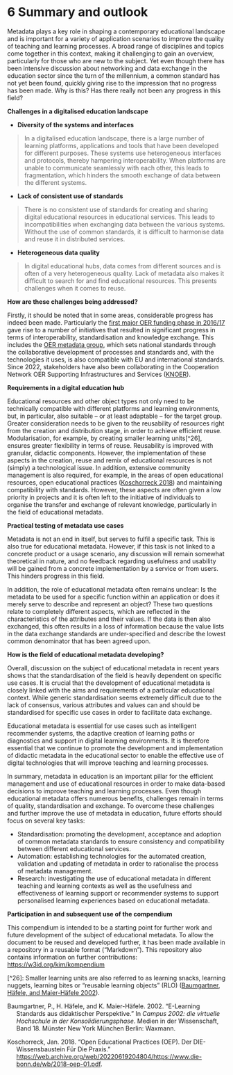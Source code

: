 # 6 Summary and outlook

Metadata plays a key role in shaping a contemporary educational landscape and is important for a variety of application scenarios to improve the quality of teaching and learning processes. A broad range of disciplines and topics come together in this context, making it challenging to gain an overview, particularly for those who are new to the subject. Yet even though there has been intensive discussion about networking and data exchange in the education sector since the turn of the millennium, a common standard has not yet been found, quickly giving rise to the impression that no progress has been made. Why is this? Has there really not been any progress in this field?

**Challenges in a digitalised education landscape**

- **Diversity of the systems and interfaces**

> In a digitalised education landscape, there is a large number of learning platforms, applications and tools that have been developed for different purposes. These systems use heterogeneous interfaces and protocols, thereby hampering interoperability. When platforms are unable to communicate seamlessly with each other, this leads to fragmentation, which hinders the smooth exchange of data between the different systems.

- **Lack of consistent use of standards**

> There is no consistent use of standards for creating and sharing digital educational resources in educational services. This leads to incompatibilities when exchanging data between the various systems. Without the use of common standards, it is difficult to harmonise data and reuse it in distributed services.

- **Heterogeneous data quality**

> In digital educational hubs, data comes from different sources and is often of a very heterogeneous quality. Lack of metadata also makes it difficult to search for and find educational resources. This presents challenges when it comes to reuse.

**How are these challenges being addressed?**

Firstly, it should be noted that in some areas, considerable progress has indeed been made. Particularly the [first major OER funding phase in 2016/17](https://www.bmbf.de/bmbf/shareddocs/bekanntmachungen/de/2016/01/1132_bekanntmachung.html) gave rise to a number of initiatives that resulted in significant progress in terms of interoperability, standardisation and knowledge exchange. This includes the [OER metadata group](https://wiki.dnb.de/display/DINIAGKIM/OER-Metadatengruppe), which sets national standards through the collaborative development of processes and standards and, with the technologies it uses, is also compatible with EU and international standards. Since 2022, stakeholders have also been collaborating in the Cooperation Network OER Supporting Infrastructures and Services ([KNOER](https://kn-oer.de/)).

**Requirements in a digital education hub**

Educational resources and other object types not only need to be technically compatible with different platforms and learning environments, but, in particular, also suitable – or at least adaptable – for the target group. Greater consideration needs to be given to the reusability of resources right from the creation and distribution stage, in order to achieve efficient reuse. Modularisation, for example, by creating smaller learning units\[^26\], ensures greater flexibility in terms of reuse. Reusability is improved with granular, didactic components. However, the implementation of these aspects in the creation, reuse and remix of educational resources is not (simply) a technological issue. In addition, extensive community management is also required, for example, in the areas of open educational resources, open educational practices ([Koschorreck 2018](#ref-koschorreckoepodfp2018)) and maintaining compatibility with standards. However, these aspects are often given a low priority in projects and it is often left to the initiative of individuals to organise the transfer and exchange of relevant knowledge, particularly in the field of educational metadata.

**Practical testing of metadata use cases**

Metadata is not an end in itself, but serves to fulfil a specific task. This is also true for educational metadata. However, if this task is not linked to a concrete product or a usage scenario, any discussion will remain somewhat theoretical in nature, and no feedback regarding usefulness and usability will be gained from a concrete implementation by a service or from users. This hinders progress in this field.

In addition, the role of educational metadata often remains unclear: Is the metadata to be used for a specific function within an application or does it merely serve to describe and represent an object? These two questions relate to completely different aspects, which are reflected in the characteristics of the attributes and their values. If the data is then also exchanged, this often results in a loss of information because the value lists in the data exchange standards are under-specified and describe the lowest common denominator that has been agreed upon.

**How is the field of educational metadata developing?**

Overall, discussion on the subject of educational metadata in recent years shows that the standardisation of the field is heavily dependent on specific use cases. It is crucial that the development of educational metadata is closely linked with the aims and requirements of a particular educational context. While generic standardisation seems extremely difficult due to the lack of consensus, various attributes and values can and should be standardised for specific use cases in order to facilitate data exchange.

Educational metadata is essential for use cases such as intelligent recommender systems, the adaptive creation of learning paths or diagnostics and support in digital learning environments. It is therefore essential that we continue to promote the development and implementation of didactic metadata in the educational sector to enable the effective use of digital technologies that will improve teaching and learning processes.

In summary, metadata in education is an important pillar for the efficient management and use of educational resources in order to make data-based decisions to improve teaching and learning processes. Even though educational metadata offers numerous benefits, challenges remain in terms of quality, standardisation and exchange. To overcome these challenges and further improve the use of metadata in education, future efforts should focus on several key tasks:

- Standardisation: promoting the development, acceptance and adoption of common metadata standards to ensure consistency and compatibility between different educational services.
- Automation: establishing technologies for the automated creation, validation and updating of metadata in order to rationalise the process of metadata management.
- Research: investigating the use of educational metadata in different teaching and learning contexts as well as the usefulness and effectiveness of learning support or recommender systems to support personalised learning experiences based on educational metadata.

**Participation in and subsequent use of the compendium**

This compendium is intended to be a starting point for further work and future development of the subject of educational metadata. To allow the document to be reused and developed further, it has been made available in a repository in a reusable format (“Markdown”). This repository also contains information on further contributions: <https://w3id.org/kim/kompendium>

\[^26\]: Smaller learning units are also referred to as learning snacks, learning nuggets, learning bites or “reusable learning objects” (RLO) ([Baumgartner, Häfele, and Maier-Häfele 2002](#ref-baumgartneresadp2002)).

<div id="refs" class="references csl-bib-body hanging-indent" entry-spacing="0">

<div id="ref-baumgartneresadp2002" class="csl-entry">

Baumgartner, P., H. Häfele, and K. Maier-Häfele. 2002. “E-Learning Standards aus didaktischer Perspektive.” In *Campus 2002: die virtuelle Hochschule in der Konsolidierungsphase*. Medien in der Wissenschaft, Band 18. Münster New York München Berlin: Waxmann.

</div>

<div id="ref-koschorreckoepodfp2018" class="csl-entry">

Koschorreck, Jan. 2018. “Open Educational Practices (OEP). Der DIE-Wissensbaustein Für Die Praxis.” <https://web.archive.org/web/20220619204804/https://www.die-bonn.de/wb/2018-oep-01.pdf>.

</div>

</div>
